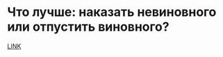 # Что лучше: наказать невиновного или отпустить виновного?



[LINK](https://varlamov.ru/2462081.html)